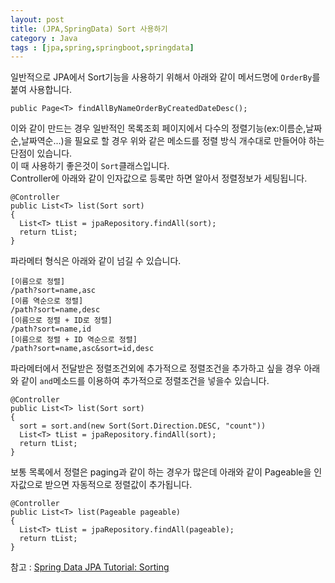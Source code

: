 ```yaml
---
layout: post
title: (JPA,SpringData) Sort 사용하기
category : Java
tags : [jpa,spring,springboot,springdata]
---
```

일반적으로 JPA에서 Sort기능을 사용하기 위해서 아래와 같이 메서드명에 `OrderBy`를 붙여 사용합니다.

    public Page<T> findAllByNameOrderByCreatedDateDesc();

이와 같이 만드는 경우 일반적인 목록조회 페이지에서 다수의 정렬기능(ex:이름순,날짜순,날짜역순...)을 필요로 할 경우 위와 같은 메소드를 정렬 방식 개수대로 만들어야 하는 단점이 있습니다.   
이 때 사용하기 좋은것이 `Sort`클래스입니다.    
Controller에 아래와 같이 인자값으로 등록만 하면 알아서 정렬정보가 세팅됩니다.

    @Controller
    public List<T> list(Sort sort)
    {
      List<T> tList = jpaRepository.findAll(sort);
      return tList;
    }

파라메터 형식은 아래와 같이 넘길 수 있습니다.

    [이름으로 정렬]
    /path?sort=name,asc
    [이름 역순으로 정렬]
    /path?sort=name,desc
    [이름으로 정렬 + ID로 정렬]
    /path?sort=name,id
    [이름으로 정렬 + ID 역순으로 정렬]
    /path?sort=name,asc&sort=id,desc

파라메터에서 전달받은 정렬조건외에 추가적으로 정렬조건을 추가하고 싶을 경우 아래와 같이 `and`메소드를 이용하여 추가적으로 정렬조건을 넣을수 있습니다.

    @Controller
    public List<T> list(Sort sort)
    {
      sort = sort.and(new Sort(Sort.Direction.DESC, "count"))
      List<T> tList = jpaRepository.findAll(sort);
      return tList;
    }

보통 목록에서 정렬은 paging과 같이 하는 경우가 많은데 아래와 같이 Pageable을 인자값으로 받으면 자동적으로 정렬값이 추가됩니다.

    @Controller
    public List<T> list(Pageable pageable)
    {
      List<T> tList = jpaRepository.findAll(pageable);
      return tList;
    }


참고 : [Spring Data JPA Tutorial: Sorting](https://www.petrikainulainen.net/programming/spring-framework/spring-data-jpa-tutorial-part-six-sorting/)
